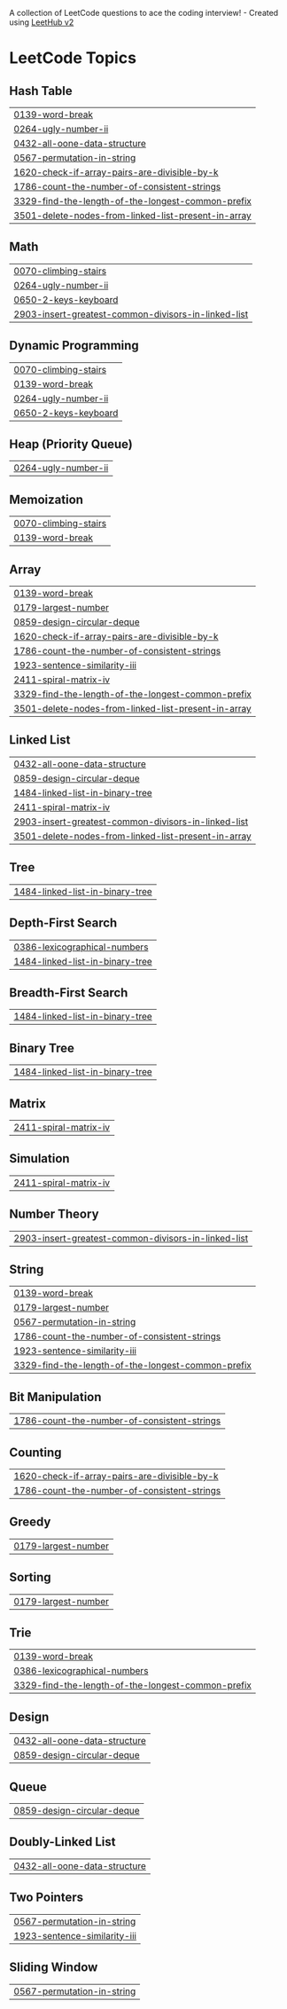 A collection of LeetCode questions to ace the coding interview! - Created using [LeetHub v2](https://github.com/arunbhardwaj/LeetHub-2.0)
<!---LeetCode Topics Start-->
# LeetCode Topics
## Hash Table
|  |
| ------- |
| [0139-word-break](https://github.com/venkatesh1545/Leetcode/tree/master/0139-word-break) |
| [0264-ugly-number-ii](https://github.com/venkatesh1545/Leetcode/tree/master/0264-ugly-number-ii) |
| [0432-all-oone-data-structure](https://github.com/venkatesh1545/Leetcode/tree/master/0432-all-oone-data-structure) |
| [0567-permutation-in-string](https://github.com/venkatesh1545/Leetcode/tree/master/0567-permutation-in-string) |
| [1620-check-if-array-pairs-are-divisible-by-k](https://github.com/venkatesh1545/Leetcode/tree/master/1620-check-if-array-pairs-are-divisible-by-k) |
| [1786-count-the-number-of-consistent-strings](https://github.com/venkatesh1545/Leetcode/tree/master/1786-count-the-number-of-consistent-strings) |
| [3329-find-the-length-of-the-longest-common-prefix](https://github.com/venkatesh1545/Leetcode/tree/master/3329-find-the-length-of-the-longest-common-prefix) |
| [3501-delete-nodes-from-linked-list-present-in-array](https://github.com/venkatesh1545/Leetcode/tree/master/3501-delete-nodes-from-linked-list-present-in-array) |
## Math
|  |
| ------- |
| [0070-climbing-stairs](https://github.com/venkatesh1545/Leetcode/tree/master/0070-climbing-stairs) |
| [0264-ugly-number-ii](https://github.com/venkatesh1545/Leetcode/tree/master/0264-ugly-number-ii) |
| [0650-2-keys-keyboard](https://github.com/venkatesh1545/Leetcode/tree/master/0650-2-keys-keyboard) |
| [2903-insert-greatest-common-divisors-in-linked-list](https://github.com/venkatesh1545/Leetcode/tree/master/2903-insert-greatest-common-divisors-in-linked-list) |
## Dynamic Programming
|  |
| ------- |
| [0070-climbing-stairs](https://github.com/venkatesh1545/Leetcode/tree/master/0070-climbing-stairs) |
| [0139-word-break](https://github.com/venkatesh1545/Leetcode/tree/master/0139-word-break) |
| [0264-ugly-number-ii](https://github.com/venkatesh1545/Leetcode/tree/master/0264-ugly-number-ii) |
| [0650-2-keys-keyboard](https://github.com/venkatesh1545/Leetcode/tree/master/0650-2-keys-keyboard) |
## Heap (Priority Queue)
|  |
| ------- |
| [0264-ugly-number-ii](https://github.com/venkatesh1545/Leetcode/tree/master/0264-ugly-number-ii) |
## Memoization
|  |
| ------- |
| [0070-climbing-stairs](https://github.com/venkatesh1545/Leetcode/tree/master/0070-climbing-stairs) |
| [0139-word-break](https://github.com/venkatesh1545/Leetcode/tree/master/0139-word-break) |
## Array
|  |
| ------- |
| [0139-word-break](https://github.com/venkatesh1545/Leetcode/tree/master/0139-word-break) |
| [0179-largest-number](https://github.com/venkatesh1545/Leetcode/tree/master/0179-largest-number) |
| [0859-design-circular-deque](https://github.com/venkatesh1545/Leetcode/tree/master/0859-design-circular-deque) |
| [1620-check-if-array-pairs-are-divisible-by-k](https://github.com/venkatesh1545/Leetcode/tree/master/1620-check-if-array-pairs-are-divisible-by-k) |
| [1786-count-the-number-of-consistent-strings](https://github.com/venkatesh1545/Leetcode/tree/master/1786-count-the-number-of-consistent-strings) |
| [1923-sentence-similarity-iii](https://github.com/venkatesh1545/Leetcode/tree/master/1923-sentence-similarity-iii) |
| [2411-spiral-matrix-iv](https://github.com/venkatesh1545/Leetcode/tree/master/2411-spiral-matrix-iv) |
| [3329-find-the-length-of-the-longest-common-prefix](https://github.com/venkatesh1545/Leetcode/tree/master/3329-find-the-length-of-the-longest-common-prefix) |
| [3501-delete-nodes-from-linked-list-present-in-array](https://github.com/venkatesh1545/Leetcode/tree/master/3501-delete-nodes-from-linked-list-present-in-array) |
## Linked List
|  |
| ------- |
| [0432-all-oone-data-structure](https://github.com/venkatesh1545/Leetcode/tree/master/0432-all-oone-data-structure) |
| [0859-design-circular-deque](https://github.com/venkatesh1545/Leetcode/tree/master/0859-design-circular-deque) |
| [1484-linked-list-in-binary-tree](https://github.com/venkatesh1545/Leetcode/tree/master/1484-linked-list-in-binary-tree) |
| [2411-spiral-matrix-iv](https://github.com/venkatesh1545/Leetcode/tree/master/2411-spiral-matrix-iv) |
| [2903-insert-greatest-common-divisors-in-linked-list](https://github.com/venkatesh1545/Leetcode/tree/master/2903-insert-greatest-common-divisors-in-linked-list) |
| [3501-delete-nodes-from-linked-list-present-in-array](https://github.com/venkatesh1545/Leetcode/tree/master/3501-delete-nodes-from-linked-list-present-in-array) |
## Tree
|  |
| ------- |
| [1484-linked-list-in-binary-tree](https://github.com/venkatesh1545/Leetcode/tree/master/1484-linked-list-in-binary-tree) |
## Depth-First Search
|  |
| ------- |
| [0386-lexicographical-numbers](https://github.com/venkatesh1545/Leetcode/tree/master/0386-lexicographical-numbers) |
| [1484-linked-list-in-binary-tree](https://github.com/venkatesh1545/Leetcode/tree/master/1484-linked-list-in-binary-tree) |
## Breadth-First Search
|  |
| ------- |
| [1484-linked-list-in-binary-tree](https://github.com/venkatesh1545/Leetcode/tree/master/1484-linked-list-in-binary-tree) |
## Binary Tree
|  |
| ------- |
| [1484-linked-list-in-binary-tree](https://github.com/venkatesh1545/Leetcode/tree/master/1484-linked-list-in-binary-tree) |
## Matrix
|  |
| ------- |
| [2411-spiral-matrix-iv](https://github.com/venkatesh1545/Leetcode/tree/master/2411-spiral-matrix-iv) |
## Simulation
|  |
| ------- |
| [2411-spiral-matrix-iv](https://github.com/venkatesh1545/Leetcode/tree/master/2411-spiral-matrix-iv) |
## Number Theory
|  |
| ------- |
| [2903-insert-greatest-common-divisors-in-linked-list](https://github.com/venkatesh1545/Leetcode/tree/master/2903-insert-greatest-common-divisors-in-linked-list) |
## String
|  |
| ------- |
| [0139-word-break](https://github.com/venkatesh1545/Leetcode/tree/master/0139-word-break) |
| [0179-largest-number](https://github.com/venkatesh1545/Leetcode/tree/master/0179-largest-number) |
| [0567-permutation-in-string](https://github.com/venkatesh1545/Leetcode/tree/master/0567-permutation-in-string) |
| [1786-count-the-number-of-consistent-strings](https://github.com/venkatesh1545/Leetcode/tree/master/1786-count-the-number-of-consistent-strings) |
| [1923-sentence-similarity-iii](https://github.com/venkatesh1545/Leetcode/tree/master/1923-sentence-similarity-iii) |
| [3329-find-the-length-of-the-longest-common-prefix](https://github.com/venkatesh1545/Leetcode/tree/master/3329-find-the-length-of-the-longest-common-prefix) |
## Bit Manipulation
|  |
| ------- |
| [1786-count-the-number-of-consistent-strings](https://github.com/venkatesh1545/Leetcode/tree/master/1786-count-the-number-of-consistent-strings) |
## Counting
|  |
| ------- |
| [1620-check-if-array-pairs-are-divisible-by-k](https://github.com/venkatesh1545/Leetcode/tree/master/1620-check-if-array-pairs-are-divisible-by-k) |
| [1786-count-the-number-of-consistent-strings](https://github.com/venkatesh1545/Leetcode/tree/master/1786-count-the-number-of-consistent-strings) |
## Greedy
|  |
| ------- |
| [0179-largest-number](https://github.com/venkatesh1545/Leetcode/tree/master/0179-largest-number) |
## Sorting
|  |
| ------- |
| [0179-largest-number](https://github.com/venkatesh1545/Leetcode/tree/master/0179-largest-number) |
## Trie
|  |
| ------- |
| [0139-word-break](https://github.com/venkatesh1545/Leetcode/tree/master/0139-word-break) |
| [0386-lexicographical-numbers](https://github.com/venkatesh1545/Leetcode/tree/master/0386-lexicographical-numbers) |
| [3329-find-the-length-of-the-longest-common-prefix](https://github.com/venkatesh1545/Leetcode/tree/master/3329-find-the-length-of-the-longest-common-prefix) |
## Design
|  |
| ------- |
| [0432-all-oone-data-structure](https://github.com/venkatesh1545/Leetcode/tree/master/0432-all-oone-data-structure) |
| [0859-design-circular-deque](https://github.com/venkatesh1545/Leetcode/tree/master/0859-design-circular-deque) |
## Queue
|  |
| ------- |
| [0859-design-circular-deque](https://github.com/venkatesh1545/Leetcode/tree/master/0859-design-circular-deque) |
## Doubly-Linked List
|  |
| ------- |
| [0432-all-oone-data-structure](https://github.com/venkatesh1545/Leetcode/tree/master/0432-all-oone-data-structure) |
## Two Pointers
|  |
| ------- |
| [0567-permutation-in-string](https://github.com/venkatesh1545/Leetcode/tree/master/0567-permutation-in-string) |
| [1923-sentence-similarity-iii](https://github.com/venkatesh1545/Leetcode/tree/master/1923-sentence-similarity-iii) |
## Sliding Window
|  |
| ------- |
| [0567-permutation-in-string](https://github.com/venkatesh1545/Leetcode/tree/master/0567-permutation-in-string) |
<!---LeetCode Topics End-->
